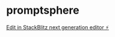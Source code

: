 # promptsphere

[Edit in StackBlitz next generation editor ⚡️](https://stackblitz.com/~/github.com/subatomicERROR/promptsphere)